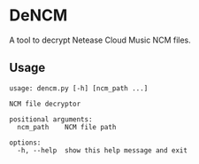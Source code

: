 # DeNCM

A tool to decrypt Netease Cloud Music NCM files. 

## Usage

```
usage: dencm.py [-h] [ncm_path ...]

NCM file decryptor

positional arguments:
  ncm_path    NCM file path

options:
  -h, --help  show this help message and exit
```
